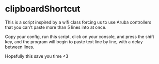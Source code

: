 # clipboardShortcut
This is a script inspired by a wifi class forcing us to use Aruba controllers that you can't paste more than
5 lines into at once.

Copy your config, run this script, click on your console, and press the shift key, and the program will begin
to paste text line by line, with a delay between lines.

Hopefully this save you time <3
